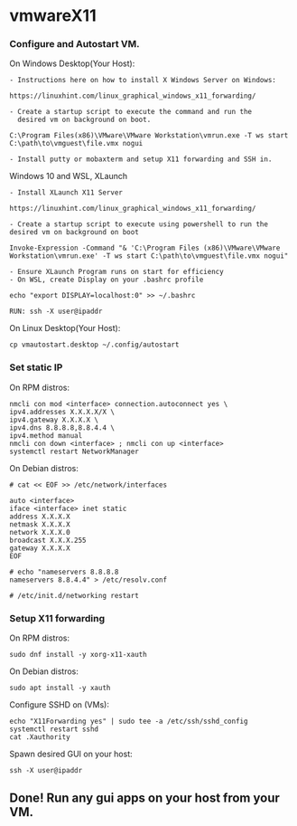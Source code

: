 # vmwareX11

### Configure and Autostart VM.

On Windows Desktop(Your Host):
```
- Instructions here on how to install X Windows Server on Windows:

https://linuxhint.com/linux_graphical_windows_x11_forwarding/

- Create a startup script to execute the command and run the 
  desired vm on background on boot.

C:\Program Files(x86)\VMware\VMware Workstation\vmrun.exe -T ws start C:\path\to\vmguest\file.vmx nogui

- Install putty or mobaxterm and setup X11 forwarding and SSH in.

```
Windows 10 and WSL, XLaunch
```
- Install XLaunch X11 Server

https://linuxhint.com/linux_graphical_windows_x11_forwarding/

- Create a startup script to execute using powershell to run the desired vm on background on boot

Invoke-Expression -Command "& 'C:\Program Files (x86)\VMware\VMware Workstation\vmrun.exe' -T ws start C:\path\to\vmguest\file.vmx nogui"

- Ensure XLaunch Program runs on start for efficiency
- On WSL, create Display on your .bashrc profile

echo "export DISPLAY=localhost:0" >> ~/.bashrc

RUN: ssh -X user@ipaddr 
```

On Linux Desktop(Your Host):
```
cp vmautostart.desktop ~/.config/autostart
```

### Set static IP

On RPM distros:
```
nmcli con mod <interface> connection.autoconnect yes \
ipv4.addresses X.X.X.X/X \
ipv4.gateway X.X.X.X \
ipv4.dns 8.8.8.8,8.8.4.4 \
ipv4.method manual
nmcli con down <interface> ; nmcli con up <interface>
systemctl restart NetworkManager
```

On Debian distros:
```
# cat << EOF >> /etc/network/interfaces

auto <interface>
iface <interface> inet static
address X.X.X.X
netmask X.X.X.X
network X.X.X.0
broadcast X.X.X.255
gateway X.X.X.X
EOF
```
```
# echo "nameservers 8.8.8.8
nameservers 8.8.4.4" > /etc/resolv.conf

# /etc/init.d/networking restart
```

### Setup X11 forwarding

On RPM distros:
```
sudo dnf install -y xorg-x11-xauth
```

On Debian distros:
```
sudo apt install -y xauth
```

Configure SSHD on (VMs):
```
echo "X11Forwarding yes" | sudo tee -a /etc/ssh/sshd_config
systemctl restart sshd
cat .Xauthority
```

Spawn desired GUI on your host:
```
ssh -X user@ipaddr
```

## Done! Run any gui apps on your host from your VM.

